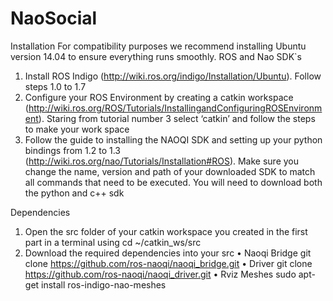 # NaoSocial
Installation
For compatibility purposes we recommend installing Ubuntu version 14.04 to ensure everything runs smoothly.
ROS and Nao SDK`s
1.	Install ROS Indigo (http://wiki.ros.org/indigo/Installation/Ubuntu). Follow steps 1.0 to 1.7
2.	Configure your ROS Environment by creating a catkin workspace (http://wiki.ros.org/ROS/Tutorials/InstallingandConfiguringROSEnvironment). Staring from tutorial number 3 select ‘catkin’ and follow the steps to make your work space
3.	Follow the guide to installing the NAOQI SDK and setting up your python bindings from 1.2 to 1.3 (http://wiki.ros.org/nao/Tutorials/Installation#ROS). Make sure you change the name, version and path of your downloaded SDK to match all commands that need to be executed. You will need to download both the python and c++ sdk

Dependencies
1.	Open the src folder of your catkin workspace you created in the first part in a terminal using cd ~/catkin_ws/src
2.	Download the required dependencies into your src
•	Naoqi Bridge git clone https://github.com/ros-naoqi/naoqi_bridge.git
•	Driver git clone https://github.com/ros-naoqi/naoqi_driver.git
•	Rviz Meshes sudo apt-get install ros-indigo-nao-meshes

